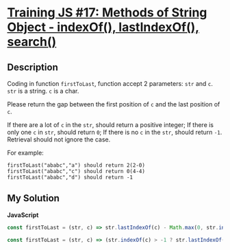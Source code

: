 # [Training JS #17: Methods of String Object - indexOf(), lastIndexOf(), search()](https://www.codewars.com/kata/57277a31e5e51450a4000010)

## Description

Coding in function `firstToLast`, function accept 2 parameters: `str` and `c`. `str` is a string. `c` is a char.

Please return the gap between the first position of `c` and the last position of `c`.

If there are a lot of `c` in the `str`, should return a positive integer; If there is only one `c` in `str`, should return `0`; If there is no `c` in the `str`, should return `-1`. Retrieval should not ignore the case.

For example:

```
firstToLast("ababc","a") should return 2(2-0)
firstToLast("ababc","c") should return 0(4-4)
firstToLast("ababc","d") should return -1
```

## My Solution

**JavaScript**

```js
const firstToLast = (str, c) => str.lastIndexOf(c) - Math.max(0, str.indexOf(c));
```

```js
const firstToLast = (str, c) => (str.indexOf(c) > -1 ? str.lastIndexOf(c) - str.indexOf(c) : -1);
```
